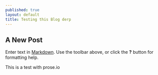 ```yaml
---
published: true
layout: default
title: Testing this Blog derp
---
```

## A New Post

Enter text in [Markdown](http://daringfireball.net/projects/markdown/). Use the toolbar above, or click the **?** button for formatting help.


This is a test with prose.io

